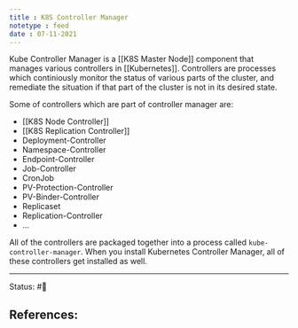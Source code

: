 ```yaml
---
title : K8S Controller Manager
notetype : feed
date : 07-11-2021
---
```


Kube Controller Manager is a [[K8S Master Node]] component that manages various controllers in [[Kubernetes]]. Controllers are processes which continiously monitor the status of various parts of the cluster, and remediate the situation if that part of the cluster is not in its desired state.

Some of controllers which are part of controller manager are:
- [[K8S Node Controller]]
- [[K8S Replication Controller]]
- Deployment-Controller
- Namespace-Controller
- Endpoint-Controller
- Job-Controller
- CronJob
- PV-Protection-Controller
- PV-Binder-Controller
- Replicaset
- Replication-Controller
- ...

All of the controllers are packaged together into a process called `kube-controller-manager`. When you install Kubernetes Controller Manager, all of these controllers get installed as well.

-----

Status: #🌱 

References:
- 
